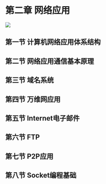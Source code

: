 # 第二章 网络应用

![](F:\自考\计算机网络原理\img\2020-05-23_202751.jpg)

## 第一节 计算机网络应用体系结构

## 第二节 网络应用通信基本原理

## 第三节 域名系统

## 第四节 万维网应用

## 第五节 Internet电子邮件

## 第六节 FTP

## 第七节 P2P应用

## 第八节 Socket编程基础